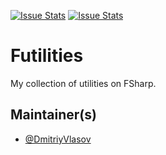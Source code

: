 [![Issue Stats](http://issuestats.com/github/DmitriyVlasov/DmitriyVlasov.Futilities/badge/issue)](http://issuestats.com/github/DmitriyVlasov/DmitriyVlasov.Futilities)
[![Issue Stats](http://issuestats.com/github/DmitriyVlasov/DmitriyVlasov.Futilities/badge/pr)](http://issuestats.com/github/DmitriyVlasov/DmitriyVlasov.Futilities)

# Futilities
My collection of utilities on FSharp.

## Maintainer(s)

- [@DmitriyVlasov](https://github.com/DmitriyVlasov)